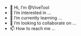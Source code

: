 - 👋 Hi, I’m @ViveTool
- 👀 I’m interested in ...
- 🌱 I’m currently learning ...
- 💞️ I’m looking to collaborate on ...
- 📫 How to reach me ...

<!---
ViveTool/ViveTool is a ✨ special ✨ repository because its `README.md` (this file) appears on your GitHub profile.
You can click the Preview link to take a look at your changes.
--->
